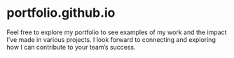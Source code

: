 # portfolio.github.io
Feel free to explore my portfolio to see examples of my work and the impact I’ve made in various projects. I look forward to connecting and exploring how I can contribute to your team’s success.
